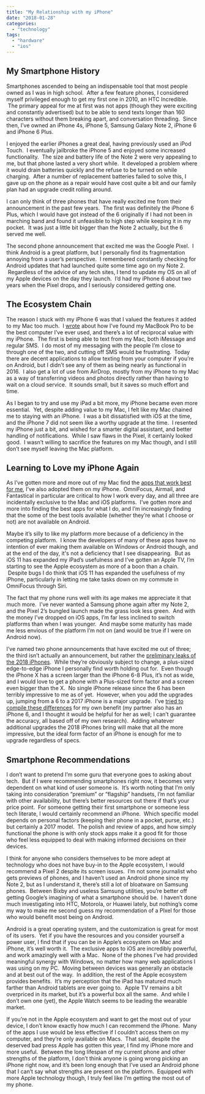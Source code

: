```yaml
---
title: "My Relationship with my iPhone"
date: "2018-01-28"
categories: 
  - "technology"
tags: 
  - "hardware"
  - "ios"
---
```


## My Smartphone History 

Smartphones ascended to being an indispensable tool that most people owned as I was in high school.  After a few feature phones, I considered myself privileged enough to get my first one in 2010, an HTC Incredible.  The primary appeal for me at first was not apps (though they were exciting and constantly advertised) but to be able to send texts longer than 160 characters without them breaking apart, and conversation threading.  Since then, I’ve owned an iPhone 4s, iPhone 5, Samsung Galaxy Note 2, iPhone 6 and iPhone 6 Plus.

I enjoyed the earlier iPhones a great deal, having previously used an iPod Touch.  I eventually jailbroke the iPhone 5 and enjoyed some increased functionality.  The size and battery life of the Note 2 were very appealing to me, but that phone lasted a very short while.  It developed a problem where it would drain batteries quickly and the refuse to be turned on while charging.  After a number of replacement batteries failed to solve this, I gave up on the phone as a repair would have cost quite a bit and our family plan had an upgrade credit rolling around.

I can only think of three phones that have really excited me from their announcement in the past few years.  The first was definitely the iPhone 6 Plus, which I would have got instead of the 6 originally if I had not been in marching band and found it unfeasible to high step while keeping it in my pocket.  It was just a little bit bigger than the Note 2 actually, but the 6 served me well.

The second phone announcement that excited me was the Google Pixel.  I think Android is a great platform, but I personally find its fragmentation annoying from a user’s perspective.  I remembered constantly checking for Android updates that had launched quite some time ago on my Note 2.  Regardless of the advice of any tech sites, I tend to update my OS on all of my Apple devices on the day they launch.  I’d had my iPhone 6 about two years when the Pixel drops, and I seriously considered getting one.

## The Ecosystem Chain

The reason I stuck with my iPhone 6 was that I valued the features it added to my Mac too much.  I [wrote](https://mrehler.com/2018/01/23/my-journey-to-the-mac/) about how I’ve found my MacBook Pro to be the best computer I’ve ever used, and there’s a lot of reciprocal value with my iPhone.  The first is being able to text from my Mac, both iMessage and regular SMS.  I do most of my messaging with the people I’m close to through one of the two, and cutting off SMS would be frustrating.  Today there are decent applications to allow texting from your computer if you’re on Android, but I didn’t see any of them as being nearly as functional in 2016.  I also get a lot of use from AirDrop, mostly from my iPhone to my Mac as a way of transferring videos and photos directly rather than having to wait on a cloud service.  It sounds small, but it saves so much effort and time.

As I began to try and use my iPad a bit more, my iPhone became even more essential.  Yet, despite adding value to my Mac, I felt like my Mac chained me to staying with an iPhone.  I was a bit dissatisfied with iOS at the time, and the iPhone 7 did not seem like a worthy upgrade at the time.  I resented my iPhone just a bit, and wished for a smarter digital assistant, and better handling of notifications.  While I saw flaws in the Pixel, it certainly looked good.  I wasn’t willing to sacrifice the features on my Mac though, and I still don’t see myself leaving the Mac platform.

## Learning to Love my iPhone Again

As I’ve gotten more and more out of my Mac find the [apps that work best for me](https://mrehler.com/2018/01/10/my-tech-set-up/), I’ve also adopted them on my iPhone.  OmniFocus, Airmail, and Fantastical in particular are critical to how I work every day, and all three are incidentally exclusive to the Mac and iOS platforms.  I’ve gotten more and more into finding the best apps for what I do, and I’m increasingly finding that the some of the best tools available (whether they’re what I choose or not) are not available on Android.  

Maybe it’s silly to like my platform more because of a deficiency in the competing platform.  I know the developers of many of these apps have no intention of ever making them available on Windows or Android though, and at the end of the day, it's not a deficiency that I see disappearing.  But as iOS 11 has expanded my iPad’s usefulness and I’ve gotten an Apple TV, I’m starting to see the Apple ecosystem as more of a boon than a chain.  Despite bugs I do think that iOS 11 has expanded the usefulness of my iPhone, particularly in letting me take tasks down on my commute in OmniFocus through Siri.

The fact that my phone runs well with its age makes me appreciate it that much more.  I’ve never wanted a Samsung phone again after my Note 2, and the Pixel 2’s bungled launch made the grass look less green.  And with the money I’ve dropped on iOS apps, I’m far less inclined to switch platforms than when I was younger.  And maybe some maturity has made me less envious of the platform I’m not on (and would be true if I were on Android now).  

I’ve named two phone announcements that have excited me out of three; the third isn’t actually an announcement, but rather the [preliminary leaks of the 2018 iPhones](https://www.macrumors.com/2017/11/13/kuo-three-new-iphones-2018/).  While they’re obviously subject to change, a plus-sized edge-to-edge iPhone I personally find worth holding out for.  Even though the iPhone X has a screen larger than the iPhone 6-8 Plus, it’s not as wide, and I would love to get a phone with a Plus-sized form factor and a screen even bigger than the X.  No single iPhone release since the 6 has been terribly impressive to me as of yet.  However, when you add the upgrades up, jumping from a 6 to a 2017 iPhone is a major upgrade.  I’ve [tried to compile these differences](https://pastebin.com/raw/8C8Rqhb2) for my own benefit (my partner also has an iPhone 6, and I thought it would be helpful for her as well; I can’t guarantee the accuracy, all based off of my own research).  Adding whatever additional upgrades the 2018 iPhones bring will make that all the more impressive, but the ideal form factor of an iPhone is enough for me to upgrade regardless of specs.

## Smartphone Recommendations

I don’t want to pretend I’m some guru that everyone goes to asking about tech.  But if I were recommending smartphones right now, it becomes very dependent on what kind of user someone is.  It’s worth noting that I’m only taking into consideration “premium” or “flagship” handsets, I’m not familiar with other availability, but there’s better resources out there if that’s your price point.  For someone getting their first smartphone or someone less tech literate, I would certainly recommend an iPhone.  Which specific model depends on personal factors (keeping their phone in a pocket, purse, etc.) but certainly a 2017 model.  The polish and review of apps, and how simply functional the phone is with only stock apps make it a good fit for those who feel less equipped to deal with making informed decisions on their devices.

I think for anyone who considers themselves to be more adept at technology who does not have buy-in to the Apple ecosystem, I would recommend a Pixel 2 despite its screen issues.  I’m not some journalist who gets previews of phones, and I haven’t used an Android phone since my Note 2, but as I understand it, there’s still a lot of bloatware on Samsung phones.  Between Bixby and useless Samsung utilities, you’re better off getting Google’s imagining of what a smartphone should be.  I haven’t done much investigating into HTC, Motorola, or Huawei lately, but nothing’s come my way to make me second guess my recommendation of a PIxel for those who would benefit most being on Android.  

Android is a great operating system, and the customization is great for most of its users.  Yet if you have the resources and you consider yourself a power user, I find that if you can be in Apple’s ecosystem on Mac and iPhone, it’s well worth it.  The exclusive apps to iOS are incredibly powerful, and work amazingly well with a Mac.  None of the phones I’ve had provided meaningful synergy with Windows, no matter how many web applications I was using on my PC.  Moving between devices was generally an obstacle and at best out of the way.  In addition, the rest of the Apple ecosystem provides benefits.  It’s my perception that the iPad has matured much farther than Android tablets are ever going to.  Apple TV remains a bit overpriced in its market, but it’s a powerful box all the same.  And while I don’t own one (yet), the Apple Watch seems to be leading the wearable market.

If you’re not in the Apple ecosystem and want to get the most out of your device, I don’t know exactly how much I can recommend the iPhone.  Many of the apps I use would be less effective if I couldn’t access them on my computer, and they’re only available on Macs.  That said, despite the deserved bad press Apple has gotten this year, I find my iPhone more and more useful.  Between the long lifespan of my current phone and other strengths of the platform, I don’t think anyone is going wrong picking an iPhone right now, and it’s been long enough that I’ve used an Android phone that I can’t say what strengths are present on the platform.  Equipped with more Apple technology though, I truly feel like I’m getting the most out of my phone.
